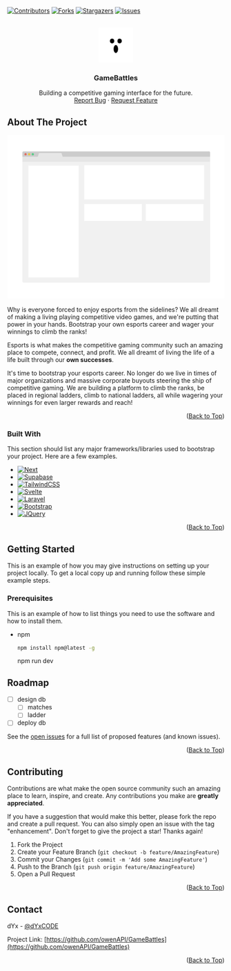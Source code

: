 <!-- Improved compatibility of Back to Top link: See: https://github.com/owenAPI/GameBattles/pull/73 -->

<a name="readme-top"></a>

<!--
*** Thanks for checking out the Best-README-Template. If you have a suggestion
*** that would make this better, please fork the repo and create a pull request
*** or simply open an issue with the tag "enhancement".
*** Don't forget to give the project a star!
*** Thanks again! Now go create something AMAZING! :D
-->

<!-- PROJECT SHIELDS -->

[![Contributors][contributors-shield]][contributors-url]
[![Forks][forks-shield]][forks-url]
[![Stargazers][stars-shield]][stars-url]
[![Issues][issues-shield]][issues-url]

<!-- PROJECT LOGO -->
<br />
<div align="center">
  <a href="https://github.com/owenAPI/GameBattles">
    <img src="images/logo.png" alt="Logo" width="80" height="80">
  </a>

  <h3 align="center">GameBattles</h3>

  <p align="center">
    Building a competitive gaming interface for the future.
    <br />
    <a href="https://github.com/owenAPI/GameBattles/issues">Report Bug</a>
    ·
    <a href="https://github.com/owenAPI/GameBattles/issues">Request Feature</a>
  </p>
</div>

<!-- ABOUT THE PROJECT -->

## About The Project

[![Product Name Screen Shot][product-screenshot]](https://example.com)

Why is everyone forced to enjoy esports from the sidelines? 
We all dreamt of making a living playing competitive video games, and we're putting that power in your hands.
Bootstrap your own esports career and wager your winnings to climb the ranks!

Esports is what makes the competitive gaming community such an amazing place to compete, connect, and profit. We all dreamt of living the life of a life built through our **own successes**.

It's time to bootstrap your esports career. No longer do we live in times of major organizations and massive corporate buyouts steering the ship of competitive gaming. We are building a platform to climb the ranks, be placed in regional ladders, climb to national ladders, all while wagering your winnings for even larger rewards and reach!

<p align="right">(<a href="#readme-top">Back to Top</a>)</p>

### Built With

This section should list any major frameworks/libraries used to bootstrap your project. Here are a few examples.

- [![Next][Next.js]][Next-url]
- [![Supabase][Supabase.com]][Supabase-url]
- [![TailwindCSS][TailwindCSS.com]][TailwindCSS-url]
- [![Svelte][Svelte.dev]][Svelte-url]
- [![Laravel][Laravel.com]][Laravel-url]
- [![Bootstrap][Bootstrap.com]][Bootstrap-url]
- [![JQuery][JQuery.com]][JQuery-url]

<p align="right">(<a href="#readme-top">Back to Top</a>)</p>

<!-- GETTING STARTED -->

## Getting Started

This is an example of how you may give instructions on setting up your project locally.
To get a local copy up and running follow these simple example steps.

### Prerequisites

This is an example of how to list things you need to use the software and how to install them.

- npm
  ```sh
  npm install npm@latest -g
  ```
  npm run dev

<!-- ROADMAP -->

## Roadmap

- [ ] design db
  - [ ] matches
  - [ ] ladder
- [ ] deploy db

See the [open issues](https://github.com/owenAPI/GameBattles/issues) for a full list of proposed features (and known issues).

<p align="right">(<a href="#readme-top">Back to Top</a>)</p>

<!-- CONTRIBUTING -->

## Contributing

Contributions are what make the open source community such an amazing place to learn, inspire, and create. Any contributions you make are **greatly appreciated**.

If you have a suggestion that would make this better, please fork the repo and create a pull request. You can also simply open an issue with the tag "enhancement".
Don't forget to give the project a star! Thanks again!

1. Fork the Project
2. Create your Feature Branch (`git checkout -b feature/AmazingFeature`)
3. Commit your Changes (`git commit -m 'Add some AmazingFeature'`)
4. Push to the Branch (`git push origin feature/AmazingFeature`)
5. Open a Pull Request

<p align="right">(<a href="#readme-top">Back to Top</a>)</p>

<!-- CONTACT -->

## Contact

dYx - [@dYxCODE](https://twitter.com/dYxCODE)

Project Link: [https://github.com/owenAPI/GameBattles](https://github.com/owenAPI/GameBattles)

<p align="right">(<a href="#readme-top">Back to Top</a>)</p>

<!-- MARKDOWN LINKS & IMAGES -->
<!-- https://www.markdownguide.org/basic-syntax/#reference-style-linnks -->

[contributors-shield]: https://img.shields.io/github/contributors/owenAPI/GameBattles.svg?style=for-the-badge
[contributors-url]: https://github.com/owenAPI/GameBattles/graphs/contributors
[forks-shield]: https://img.shields.io/github/forks/owenAPI/GameBattles.svg?style=for-the-badge
[forks-url]: https://github.com/owenAPI/GameBattles/network/members
[stars-shield]: https://img.shields.io/github/stars/owenAPI/GameBattles.svg?style=for-the-badge
[stars-url]: https://github.com/owenAPI/GameBattles/stargazers
[issues-shield]: https://img.shields.io/github/issues/owenAPI/GameBattles.svg?style=for-the-badge
[issues-url]: https://github.com/owenAPI/GameBattles/issues
[license-shield]: https://img.shields.io/github/license/owenAPI/GameBattles.svg?style=for-the-badge
[license-url]: https://github.com/owenAPI/GameBattles/blob/master/LICENSE.txt
[linkedin-shield]: https://img.shields.io/badge/-LinkedIn-black.svg?style=for-the-badge&logo=linkedin&colorB=555
[linkedin-url]: https://linkedin.com/in/othneildrew
[product-screenshot]: images/screenshot.png
[Next.js]: https://img.shields.io/badge/next.js-000000?style=for-the-badge&logo=nextdotjs&logoColor=white
[Next-url]: https://nextjs.org/
[TailwindCSS.com]: https://img.shields.io/badge/tailwindcss-0F172A?&logo=tailwindcss
[TailwindCSS-url]: https://tailwindcss.com/
[Supabase.com]: https://shields.io/badge/supabase-black?logo=supabase&style=for-the-badge
[Supabase-url]: https://supabase.com/
[React.js]: https://img.shields.io/badge/React-20232A?style=for-the-badge&logo=react&logoColor=61DAFB
[React-url]: https://reactjs.org/
[Vue.js]: https://img.shields.io/badge/Vue.js-35495E?style=for-the-badge&logo=vuedotjs&logoColor=4FC08D
[Vue-url]: https://vuejs.org/
[Angular.io]: https://img.shields.io/badge/Angular-DD0031?style=for-the-badge&logo=angular&logoColor=white
[Angular-url]: https://angular.io/
[Svelte.dev]: https://img.shields.io/badge/Svelte-4A4A55?style=for-the-badge&logo=svelte&logoColor=FF3E00
[Svelte-url]: https://svelte.dev/
[Laravel.com]: https://img.shields.io/badge/Laravel-FF2D20?style=for-the-badge&logo=laravel&logoColor=white
[Laravel-url]: https://laravel.com
[Bootstrap.com]: https://img.shields.io/badge/Bootstrap-563D7C?style=for-the-badge&logo=bootstrap&logoColor=white
[Bootstrap-url]: https://getbootstrap.com
[JQuery.com]: https://img.shields.io/badge/jQuery-0769AD?style=for-the-badge&logo=jquery&logoColor=white
[JQuery-url]: https://jquery.com
